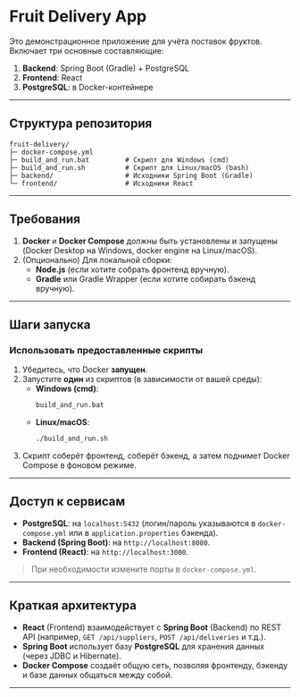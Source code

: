 # Fruit Delivery App

Это демонстрационное приложение для учёта поставок фруктов.  
Включает три основные составляющие:
1. **Backend**: Spring Boot (Gradle) + PostgreSQL
2. **Frontend**: React
3. **PostgreSQL**: в Docker-контейнере

---

## Структура репозитория

```
fruit-delivery/
├─ docker-compose.yml
├─ build_and_run.bat         # Скрипт для Windows (cmd)
├─ build_and_run.sh          # Скрипт для Linux/macOS (bash)
├─ backend/                  # Исходники Spring Boot (Gradle)
└─ frontend/                 # Исходники React
```

---

## Требования

1. **Docker** и **Docker Compose** должны быть установлены и запущены (Docker Desktop на Windows, docker engine на Linux/macOS).
2. (Опционально) Для локальной сборки:
   - **Node.js** (если хотите собрать фронтенд вручную).
   - **Gradle** или Gradle Wrapper (если хотите собирать бэкенд вручную).

---

## Шаги запуска

### Использовать предоставленные скрипты

1. Убедитесь, что Docker **запущен**.
2. Запустите **один** из скриптов (в зависимости от вашей среды):
   - **Windows (cmd)**:  
     ```bat
     build_and_run.bat
   - **Linux/macOS**:  
     ```bash
     ./build_and_run.sh
     ```
3. Скрипт соберёт фронтенд, соберёт бэкенд, а затем поднимет Docker Compose в фоновом режиме.


---

## Доступ к сервисам

- **PostgreSQL**: на `localhost:5432` (логин/пароль указываются в `docker-compose.yml` или в `application.properties` бэкенда).
- **Backend (Spring Boot)**: на `http://localhost:8080`.
- **Frontend (React)**: на `http://localhost:3000`.

> При необходимости измените порты в `docker-compose.yml`.

---

## Краткая архитектура

- **React** (Frontend) взаимодействует с **Spring Boot** (Backend) по REST API (например, `GET /api/suppliers`, `POST /api/deliveries` и т.д.).
- **Spring Boot** использует базу **PostgreSQL** для хранения данных (через JDBC и Hibernate).
- **Docker Compose** создаёт общую сеть, позволяя фронтенду, бэкенду и базе данных общаться между собой.

---